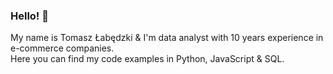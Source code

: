 ### Hello! 👋

My name is Tomasz Łabędzki & I'm data analyst with 10 years experience in e-commerce companies.  
Here you can find my code examples in Python, JavaScript & SQL.
